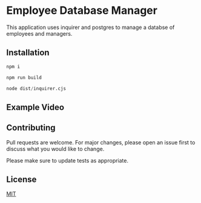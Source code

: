 # Employee Database Manager


This application uses inquirer and postgres to manage a databse of employees and managers.


## Installation


```python
npm i

npm run build

node dist/inquirer.cjs
```

## Example Video



## Contributing

Pull requests are welcome. For major changes, please open an issue first
to discuss what you would like to change.

Please make sure to update tests as appropriate.

## License

[MIT](https://choosealicense.com/licenses/mit/)
